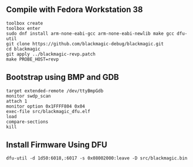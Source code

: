 ## Compile with Fedora Workstation 38

```
toolbox create
toolbox enter
sudo dnf install arm-none-eabi-gcc arm-none-eabi-newlib make gcc dfu-util
git clone https://github.com/blackmagic-debug/blackmagic.git
cd blackmagic
git apply ../blackmagic-revp.patch
make PROBE_HOST=revp
```

## Bootstrap using BMP and GDB

```
target extended-remote /dev/ttyBmpGdb
monitor swdp_scan
attach 1
monitor option 0x1FFFF804 0x04
exec-file src/blackmagic_dfu.elf
load
compare-sections
kill
```

## Install Firmware Using DFU

```
dfu-util -d 1d50:6018,:6017 -s 0x08002000:leave -D src/blackmagic.bin
```
